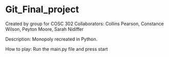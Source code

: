 # Git_Final_project
Created by group for COSC 302
Collaborators: Collins Pearson, Constance Wilson, Peyton Moore, Sarah Nidiffer

Description: Monopoly recreated in Python.

How to play:
Run the main.py file and press start
